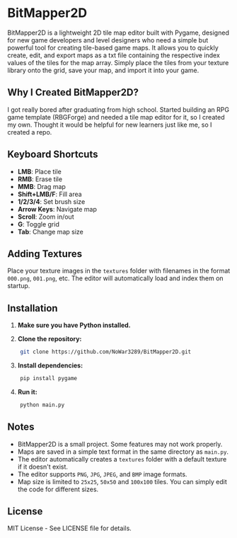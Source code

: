 # BitMapper2D

BitMapper2D is a lightweight 2D tile map editor built with Pygame, designed for new game developers and level designers who need a simple but powerful tool for creating tile-based game maps. It allows you to quickly create, edit, and export maps as a txt file containing the respective index values of the tiles for the map array. Simply place the tiles from your texture library onto the grid, save your map, and import it into your game.

## Why I Created BitMapper2D?

I got really bored after graduating from high school. Started building an RPG game template (RBGForge) and needed a tile map editor for it, so I created my own. Thought it would be helpful for new learners just like me, so I created a repo.

## Keyboard Shortcuts

* **LMB**: Place tile
* **RMB**: Erase tile
* **MMB**: Drag map
* **Shift+LMB/F**: Fill area
* **1/2/3/4**: Set brush size
* **Arrow Keys**: Navigate map
* **Scroll**: Zoom in/out
* **G**: Toggle grid
* **Tab**: Change map size

## Adding Textures

Place your texture images in the `textures` folder with filenames in the format `000.png`, `001.png`, etc. The editor will automatically load and index them on startup.

## Installation

1. **Make sure you have Python installed.**

2. **Clone the repository:**
```bash
    git clone https://github.com/NoWar3289/BitMapper2D.git
   ```

3. **Install dependencies:**
```bash
    pip install pygame
   ```

4. **Run it:**
```bash
    python main.py
   ```

## Notes

* BitMapper2D is a small project. Some features may not work properly.
* Maps are saved in a simple text format in the same directory as `main.py`.
* The editor automatically creates a `textures` folder with a default texture if it doesn't exist.
* The editor supports `PNG`, `JPG`, `JPEG`, and `BMP` image formats.
* Map size is limited to `25x25`, `50x50` and `100x100` tiles. You can simply edit the code for different sizes.

## License

MIT License - See LICENSE file for details.

<br/>
